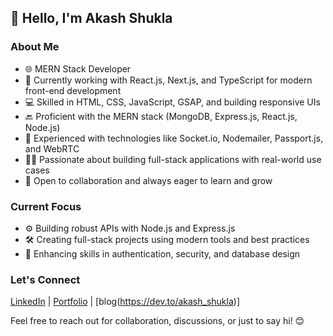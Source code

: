 ## 👋 Hello, I'm Akash Shukla

### About Me

* 🌐 MERN Stack Developer
* 🚀 Currently working with React.js, Next.js, and TypeScript for modern front-end development
* 💻 Skilled in HTML, CSS, JavaScript, GSAP, and building responsive UIs
* 🔙 Proficient with the MERN stack (MongoDB, Express.js, React.js, Node.js)
* 📧 Experienced with technologies like Socket.io, Nodemailer, Passport.js, and WebRTC
* 👨‍💻 Passionate about building full-stack applications with real-world use cases
* 🌟 Open to collaboration and always eager to learn and grow

### Current Focus

* ⚙️ Building robust APIs with Node.js and Express.js
* 🛠️ Creating full-stack projects using modern tools and best practices
* 🔐 Enhancing skills in authentication, security, and database design

### Let's Connect

[LinkedIn](https://www.linkedin.com/in/akash-shukla-b10034182/) | [Portfolio](https://yourportfolio.com) | [blog(https://dev.to/akash_shukla)]

Feel free to reach out for collaboration, discussions, or just to say hi! 😊

